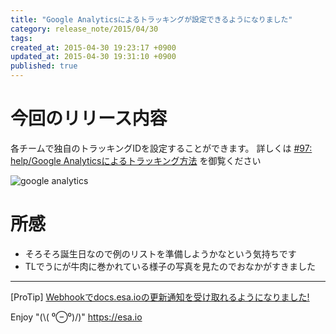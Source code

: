 ```yaml
---
title: "Google Analyticsによるトラッキングが設定できるようになりました"
category: release_note/2015/04/30
tags: 
created_at: 2015-04-30 19:23:17 +0900
updated_at: 2015-04-30 19:31:10 +0900
published: true
---
```


# 今回のリリース内容

各チームで独自のトラッキングIDを設定することができます。
詳しくは [#97:  help/Google Analyticsによるトラッキング方法](/posts/97) を御覧ください

![google analytics](https://img.esa.io/uploads/production/attachments/105/2015/04/30/1/35321926-eaad-4a9f-858a-9c5350fa7a74.png)

# 所感

- そろそろ誕生日なので例のリストを準備しようかなという気持ちです
- TLでうにが牛肉に巻かれている様子の写真を見たのでおなかがすきました

---
[ProTip] [Webhookでdocs.esa.ioの更新通知を受け取れるようになりました!](/posts/73) 

Enjoy "(\\( ⁰⊖⁰)/)"
https://esa.io
